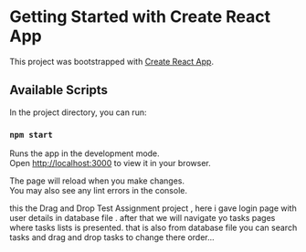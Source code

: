 # Getting Started with Create React App

This project was bootstrapped with [Create React App](https://github.com/facebook/create-react-app).

## Available Scripts

In the project directory, you can run:

### `npm start`

Runs the app in the development mode.\
Open [http://localhost:3000](http://localhost:3000) to view it in your browser.

The page will reload when you make changes.\
You may also see any lint errors in the console.

this the Drag and Drop Test Assignment project ,
here i gave login page with user details in database file .
after that we will navigate yo tasks pages where tasks lists is presented.
that is also from database file you can search tasks
and drag and drop tasks to change there order...
